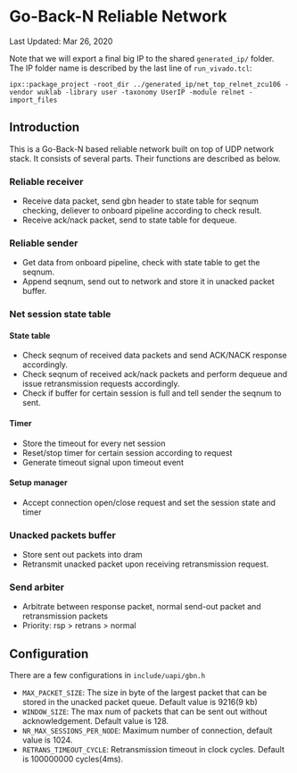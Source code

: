 # Go-Back-N Reliable Network
Last Updated: Mar 26, 2020

Note that we will export a final big IP to the shared `generated_ip/` folder.
The IP folder name is described by the last line of `run_vivado.tcl`:

```
ipx::package_project -root_dir ../generated_ip/net_top_relnet_zcu106 -vendor wuklab -library user -taxonomy UserIP -module relnet -import_files
```

## Introduction
This is a Go-Back-N based reliable network built on top of UDP network stack. It consists of several parts. Their functions are described as below.

### Reliable receiver
- Receive data packet, send gbn header to state table for seqnum checking, deliever to onboard pipeline according to check result.
- Receive ack/nack packet, send to state table for dequeue.

### Reliable sender
- Get data from onboard pipeline, check with state table to get the seqnum.
- Append seqnum, send out to network and store it in unacked packet buffer.

### Net session state table
#### State table
- Check seqnum of received data packets and send ACK/NACK response accordingly.
- Check seqnum of received ack/nack packets and perform dequeue and issue retransmission requests accordingly.
- Check if buffer for certain session is full and tell sender the seqnum to sent.
#### Timer
- Store the timeout for every net session
- Reset/stop timer for certain session according to request
- Generate timeout signal upon timeout event
#### Setup manager
- Accept connection open/close request and set the session state and timer

### Unacked packets buffer
- Store sent out packets into dram
- Retransmit unacked packet upon receiving retransmission request.

### Send arbiter
- Arbitrate between response packet, normal send-out packet and retransmission packets
- Priority: rsp > retrans > normal

## Configuration
There are a few configurations in `include/uapi/gbn.h`
- `MAX_PACKET_SIZE`: The size in byte of the largest packet that can be stored in the unacked packet queue. Default value is 9216(9 kb)
- `WINDOW_SIZE`: The max num of packets that can be sent out without acknowledgement. Default value is 128.
- `NR_MAX_SESSIONS_PER_NODE`: Maximum number of connection, default value is 1024.
- `RETRANS_TIMEOUT_CYCLE`: Retransmission timeout in clock cycles. Default is 100000000 cycles(4ms).
